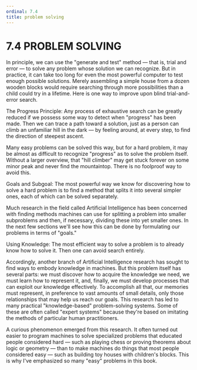 ```yaml
---
ordinal: 7.4
title: problem solving
---
```


# 7.4 PROBLEM SOLVING

In principle, we can use the "generate and test" method &mdash; that is, trial and error &mdash; to solve any problem whose solution we can recognize. But in practice, it can take too long for even the most powerful computer to test enough possible solutions. Merely assembling a simple house from a dozen wooden blocks would require searching through more possibilities than a child could try in a lifetime. Here is one way to improve upon blind trial-and-error search.

The Progress Principle: Any process of exhaustive search can be greatly reduced if we possess some way to detect when "progress" has been made. Then we can trace a path toward a solution, just as a person can climb an unfamiliar hill in the dark &mdash; by feeling around, at every step, to find the direction of steepest ascent.

Many easy problems can be solved this way, but for a hard problem, it may be almost as difficult to recognize "progress" as to solve the problem itself. Without a larger overview, that "hill climber" may get stuck forever on some minor peak and never find the mountaintop. There is no foolproof way to avoid this.

Goals and Subgoal: The most powerful way we know for discovering how to solve a hard problem is to find a method that splits it into several simpler ones, each of which can be solved separately.

Much research in the field called Artificial Intelligence has been concerned with finding methods machines can use for splitting a problem into smaller subproblems and then, if necessary, dividing these into yet smaller ones. In the next few sections we'll see how this can be done by formulating our problems in terms of "goals."

Using Knowledge: The most efficient way to solve a problem is to already know how to solve it. Then one can avoid search entirely.

Accordingly, another branch of Artificial Intelligence research has sought to find ways to embody knowledge in machines. But this problem itself has several parts: we must discover how to acquire the knowledge we need, we must learn how to represent it, and, finally, we must develop processes that can exploit our knowledge effectively. To accomplish all that, our memories must represent, in preference to vast amounts of small details, only those relationships that may help us reach our goals. This research has led to many practical "knowledge-based" problem-solving systems. Some of these are often called "expert systems" because they're based on imitating the methods of particular human practitioners.

A curious phenomenon emerged from this research. It often turned out easier to program machines to solve specialized problems that educated people considered hard &mdash; such as playing chess or proving theorems about logic or geometry &mdash; than to make machines do things that most people considered easy &mdash; such as building toy houses with children's blocks. This is why I've emphasized so many "easy" problems in this book.
